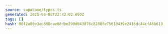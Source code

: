 ```yaml
---
source: supabase/types.ts
generated: 2025-06-08T22:42:02.693Z
tags: []
hash: 00f2a00e3ed868cae68dbe290d043876c8280fe75610439e2416dc44cf46b613
---
```


